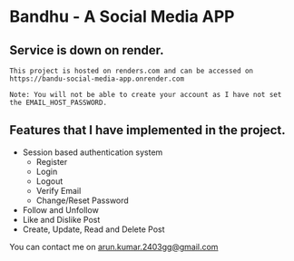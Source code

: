 # Bandhu - A Social Media APP

## Service is down on render.

```
This project is hosted on renders.com and can be accessed on https://bandu-social-media-app.onrender.com

Note: You will not be able to create your account as I have not set the EMAIL_HOST_PASSWORD.
```

## Features that I have implemented in the project.

- Session based authentication system
    + Register
    + Login
    + Logout
    + Verify Email
    + Change/Reset Password
- Follow and Unfollow
- Like and Dislike Post
- Create, Update, Read and Delete Post

You can contact me on arun.kumar.2403gg@gmail.com
